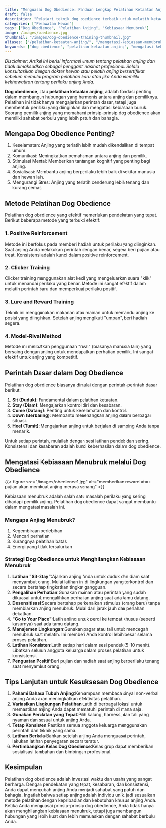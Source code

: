 ```yaml
---
title: "Menguasai Dog Obedience: Panduan Lengkap Pelatihan Ketaatan Anjing dan Mengatasi Kebiasaan Menubruk"
draft: false
description: "Pelajari teknik dog obedience terbaik untuk melatih ketaatan anjing Anda dan mengatasi kebiasaan menubruk. Panduan lengkap dari ahli pelatihan anjing."
categories: ["Perawatan Hewan"]
tags: ["Dog Obedience", "Pelatihan Anjing", "Kebiasaan Menubruk"]
image: /images/obedience.jpg
thumbnail: "/images/dog-obedience-training-thumbnail.jpg"
aliases: ["/pelatihan-ketaatan-anjing/", "/mengatasi-kebiasaan-menubruk-anjing/"]
keywords: ["dog obedience", "pelatihan ketaatan anjing", "mengatasi kebiasaan menubruk", "teknik pelatihan anjing"]
---
```


*Disclaimer: Artikel ini berisi informasi umum tentang pelatihan anjing dan tidak dimaksudkan sebagai pengganti nasihat profesional. Selalu konsultasikan dengan dokter hewan atau pelatih anjing bersertifikat sebelum memulai program pelatihan baru atau jika Anda memiliki kekhawatiran tentang perilaku anjing Anda.*

**Dog obedience**, atau **pelatihan ketaatan anjing**, adalah fondasi penting dalam membangun hubungan yang harmonis antara anjing dan pemiliknya. Pelatihan ini tidak hanya mengajarkan perintah dasar, tetapi juga membentuk perilaku yang diinginkan dan mengatasi kebiasaan buruk. Seorang pemilik anjing yang memahami prinsip-prinsip dog obedience akan memiliki sahabat berbulu yang lebih patuh dan bahagia.


## Mengapa Dog Obedience Penting?

1.  Keselamatan: Anjing yang terlatih lebih mudah dikendalikan di tempat umum.
2.  Komunikasi: Meningkatkan pemahaman antara anjing dan pemilik.
3.  Stimulasi Mental: Memberikan tantangan kognitif yang penting bagi anjing.
4.  Sosialisasi: Membantu anjing berperilaku lebih baik di sekitar manusia dan hewan lain.
5.  Mengurangi Stres: Anjing yang terlatih cenderung lebih tenang dan kurang cemas.
    

Metode Pelatihan Dog Obedience
------------------------------

Pelatihan dog obedience yang efektif memerlukan pendekatan yang tepat. Berikut beberapa metode yang terbukti efektif:

### 1\. **Positive Reinforcement**

Metode ini berfokus pada memberi hadiah untuk perilaku yang diinginkan. Saat anjing Anda melakukan perintah dengan benar, segera beri pujian atau treat. Konsistensi adalah kunci dalam positive reinforcement.

### 2\. **Clicker Training**

Clicker training menggunakan alat kecil yang mengeluarkan suara "klik" untuk menandai perilaku yang benar. Metode ini sangat efektif dalam melatih perintah baru dan memperkuat perilaku positif.

### 3\. **Lure and Reward Training**

Teknik ini menggunakan makanan atau mainan untuk memandu anjing ke posisi yang diinginkan. Setelah anjing mengikuti "umpan", beri hadiah segera.

### 4\. **Model-Rival Method**

Metode ini melibatkan penggunaan "rival" (biasanya manusia lain) yang bersaing dengan anjing untuk mendapatkan perhatian pemilik. Ini sangat efektif untuk anjing yang kompetitif.

Perintah Dasar dalam Dog Obedience
----------------------------------

Pelatihan dog obedience biasanya dimulai dengan perintah-perintah dasar berikut:

1.  **Sit (Duduk)**: Fundamental dalam pelatihan ketaatan.
2.  **Stay (Diam)**: Mengajarkan kontrol diri dan kesabaran.
3.  **Come (Datang)**: Penting untuk keselamatan dan kontrol.
4.  **Down (Berbaring)**: Membantu menenangkan anjing dalam berbagai situasi.
5.  **Heel (Tumit)**: Mengajarkan anjing untuk berjalan di samping Anda tanpa menarik.
    

Untuk setiap perintah, mulailah dengan sesi latihan pendek dan sering. Konsistensi dan kesabaran adalah kunci keberhasilan dalam dog obedience.

Mengatasi Kebiasaan Menubruk melalui Dog Obedience
--------------------------------------------------
{{< figure src="/images/obedience1.jpg" alt="memberikan reward atau pujian akan membuat anjing merasa senang" >}}

Kebiasaan menubruk adalah salah satu masalah perilaku yang sering dihadapi pemilik anjing. Pelatihan dog obedience dapat sangat membantu dalam mengatasi masalah ini.

### Mengapa Anjing Menubruk?

1.  Kegembiraan berlebihan
2.  Mencari perhatian
3.  Kurangnya pelatihan batas
4.  Energi yang tidak tersalurkan
    

### Strategi Dog Obedience untuk Menghilangkan Kebiasaan Menubruk

1.  **Latihan "Sit-Stay"**:Ajarkan anjing Anda untuk duduk dan diam saat menyambut orang. Mulai latihan ini di lingkungan yang terkontrol dan secara bertahap tingkatkan tingkat gangguan.
2.  **Pengalihan Perhatian**:Gunakan mainan atau perintah yang sudah dikuasai untuk mengalihkan perhatian anjing saat ada tamu datang.
3.  **Desensitisasi**:Secara bertahap perkenalkan stimulus (orang baru) tanpa membiarkan anjing menubruk. Mulai dari jarak jauh dan perlahan dekatkan.
4.  **"Go to Your Place"**:Latih anjing untuk pergi ke tempat khusus (seperti kasurnya) saat ada tamu datang.
5.  **Manajemen Lingkungan**:Gunakan pagar atau tali untuk mencegah menubruk saat melatih. Ini memberi Anda kontrol lebih besar selama proses pelatihan.
6.  **Latihan Konsisten**:Latih setiap hari dalam sesi pendek (5-10 menit). Libatkan seluruh anggota keluarga dalam proses pelatihan untuk konsistensi.
7.  **Penguatan Positif**:Beri pujian dan hadiah saat anjing berperilaku tenang saat menyambut orang.
    

Tips Lanjutan untuk Kesuksesan Dog Obedience
--------------------------------------------

1.  **Pahami Bahasa Tubuh Anjing**:Kemampuan membaca sinyal non-verbal anjing Anda akan meningkatkan efektivitas pelatihan. 
2.  **Variasikan Lingkungan Pelatihan**:Latih di berbagai lokasi untuk memastikan anjing Anda dapat mematuhi perintah di mana saja.
3.  **Gunakan Peralatan yang Tepat**:Pilih kalung, harness, dan tali yang nyaman dan sesuai untuk anjing Anda.
4.  **Tetap Konsisten**:Pastikan semua anggota keluarga menggunakan perintah dan teknik yang sama.
5.  **Latihan Berkala**:Bahkan setelah anjing Anda menguasai perintah, lakukan latihan penyegaran secara teratur.
6.  **Pertimbangkan Kelas Dog Obedience**:Kelas grup dapat memberikan sosialisasi tambahan dan bimbingan profesional.
    

Kesimpulan
----------

Pelatihan dog obedience adalah investasi waktu dan usaha yang sangat berharga. Dengan pendekatan yang tepat, kesabaran, dan konsistensi, Anda dapat mengubah anjing Anda menjadi sahabat yang patuh dan bahagia. Ingatlah bahwa setiap anjing adalah individu unik, jadi sesuaikan metode pelatihan dengan kepribadian dan kebutuhan khusus anjing Anda. Ketika Anda menguasai prinsip-prinsip dog obedience, Anda tidak hanya akan menghilangkan kebiasaan menubruk, tetapi juga membangun hubungan yang lebih kuat dan lebih memuaskan dengan sahabat berbulu Anda.
